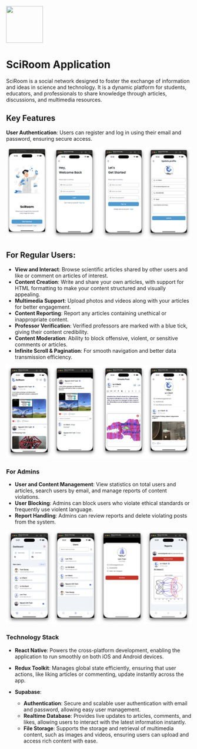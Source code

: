 <img src="https://bocorolulpdyyqsfyaux.supabase.co/storage/v1/object/public/social_media/demo/0_logo.jpg?t=2024-10-10T06%3A55%3A10.154Z" width="100" height="100">

# SciRoom Application

SciRoom is a social network designed to foster the exchange of information and ideas in science and technology. It is a dynamic platform for students, educators, and professionals to share knowledge through articles, discussions, and multimedia resources.

## Key Features

**User Authentication**: Users can register and log in using their email and password, ensuring secure access.

![alt text](https://github.com/tuanna-kite/SciRoom/blob/main/demo/1.png?raw=true)

## **For Regular Users**:

- **View and Interact**: Browse scientific articles shared by other users and like or comment on articles of interest.
- **Content Creation**: Write and share your own articles, with support for HTML formatting to make your content structured and visually appealing.
- **Multimedia Support**: Upload photos and videos along with your articles for better engagement.
- **Content Reporting**: Report any articles containing unethical or inappropriate content.
- **Professor Verification**: Verified professors are marked with a blue tick, giving their content credibility.
- **Content Moderation**: Ability to block offensive, violent, or sensitive comments or articles.
- **Infinite Scroll & Pagination**: For smooth navigation and better data transmission efficiency.

![alt text](https://github.com/tuanna-kite/SciRoom/blob/main/demo/2.png?raw=true)

### **For Admins**

- **User and Content Management**: View statistics on total users and articles, search users by email, and manage reports of content violations.
- **User Blocking**: Admins can block users who violate ethical standards or frequently use violent language.
- **Report Handling**: Admins can review reports and delete violating posts from the system.

![alt text](https://github.com/tuanna-kite/SciRoom/blob/main/demo/3.png?raw=true)

### Technology Stack

- **React Native**: Powers the cross-platform development, enabling the application to run smoothly on both iOS and Android devices.
- **Redux Toolkit**: Manages global state efficiently, ensuring that user actions, like liking articles or commenting, update instantly across the app.

- **Supabase**:
  - **Authentication**: Secure and scalable user authentication with email and password, allowing easy user management.
  - **Realtime Database**: Provides live updates to articles, comments, and likes, allowing users to interact with the latest information instantly.
  - **File Storage**: Supports the storage and retrieval of multimedia content, such as images and videos, ensuring users can upload and access rich content with ease.
